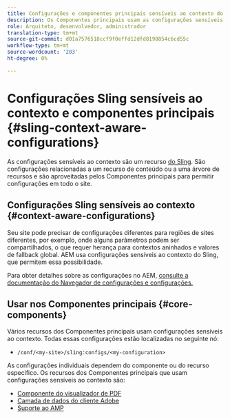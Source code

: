 ```yaml
---
title: Configurações e componentes principais sensíveis ao contexto do Sling
description: Os Componentes principais usam as configurações sensíveis ao contexto do Sling para determinados recursos
role: Arquiteto, desenvolvedor, administrador
translation-type: tm+mt
source-git-commit: d01a7576518ccf9f0effd12dfd8198854c6cd55c
workflow-type: tm+mt
source-wordcount: '203'
ht-degree: 0%

---
```



# Configurações Sling sensíveis ao contexto e componentes principais {#sling-context-aware-configurations}

As configurações sensíveis ao contexto são um recurso [do Sling](https://sling.apache.org/documentation/bundles/context-aware-configuration/context-aware-configuration.html). São configurações relacionadas a um recurso de conteúdo ou a uma árvore de recursos e são aproveitadas pelos Componentes principais para permitir configurações em todo o site.

## Configurações Sling sensíveis ao contexto {#context-aware-configurations}

Seu site pode precisar de configurações diferentes para regiões de sites diferentes, por exemplo, onde alguns parâmetros podem ser compartilhados, o que requer herança para contextos aninhados e valores de fallback global. AEM usa configurações sensíveis ao contexto do Sling, que permitem essa possibilidade.

Para obter detalhes sobre as configurações no AEM, [consulte a documentação do Navegador de configurações e configurações.](https://docs.adobe.com/content/help/en/experience-manager-cloud-service/implementing/developing/configurations.html)

## Usar nos Componentes principais {#core-components}

Vários recursos dos Componentes principais usam configurações sensíveis ao contexto. Todas essas configurações estão localizadas no seguinte nó:

* `/conf/<my-site>/sling:configs/<my-configuration>`

As configurações individuais dependem do componente ou do recurso específico. Os recursos dos Componentes principais que usam configurações sensíveis ao contexto são:

* [Componente do visualizador de PDF](https://github.com/adobe/aem-core-wcm-components/tree/master/content/src/content/jcr_root/apps/core/wcm/components/pdfviewer/v1/pdfviewer#context-aware-config)
* [Camada de dados do cliente Adobe](/help/developing/data-layer/overview.md#installation-activation)
* [Suporte ao AMP](https://github.com/adobe/aem-core-wcm-components/tree/master/extensions/amp)
